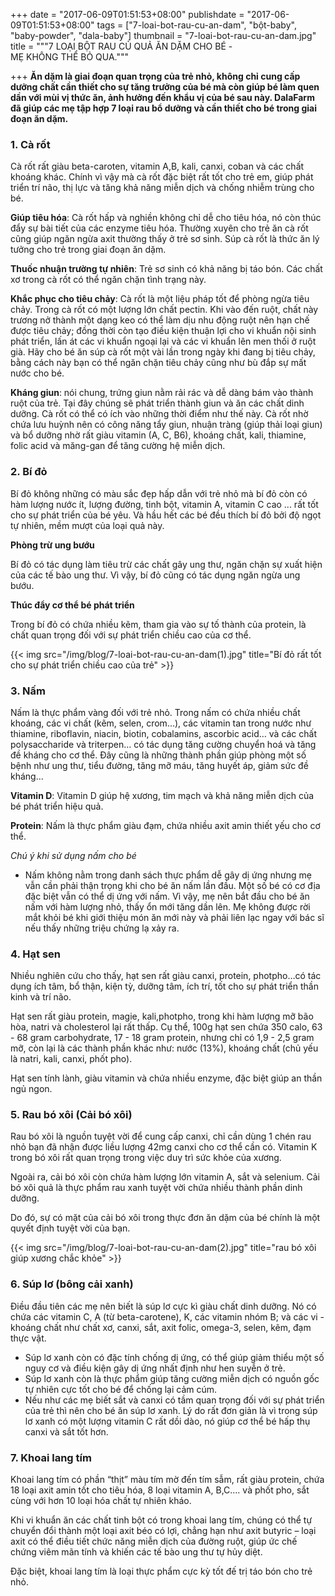 +++
date = "2017-06-09T01:51:53+08:00"
publishdate = "2017-06-09T01:51:53+08:00"
tags = ["7-loai-bot-rau-cu-an-dam", "bột-baby", "baby-powder", "dala-baby"]
thumbnail = "7-loai-bot-rau-cu-an-dam.jpg"
title = """7 LOẠI BỘT RAU CỦ QUẢ ĂN DẶM CHO BÉ -  
 MẸ KHÔNG THỂ BỎ QUA."""

+++
**Ăn dặm là giai đoạn quan trọng của trẻ nhỏ, không chỉ cung cấp dưỡng chất cần thiết 
cho sự tăng trưởng của bé mà còn giúp bé làm quen dần với mùi vị thức ăn, ảnh hưởng đến 
khẩu vị của bé sau này. DalaFarm đã giúp các mẹ tập hợp 7 loại rau bổ dưỡng và cần thiết 
cho bé trong giai đoạn ăn dặm.**

### 1. Cà rốt

Cà rốt rất giàu beta-caroten, vitamin A,B, kali, canxi, coban và các chất khoáng khác. 
Chính vì vậy mà cà rốt đặc biệt rất tốt cho trẻ em, giúp phát triển trí não, thị lực và tăng khả năng miễn dịch
 và chống nhiễm trùng cho bé.

**Giúp tiêu hóa**: Cà rốt hấp và nghiền không chỉ dễ cho tiêu hóa, nó còn thúc đẩy sự bài tiết của các enzyme tiêu hóa. Thường xuyên cho trẻ ăn cà rốt cũng giúp ngăn ngừa axit thường thấy ở trẻ sơ sinh. Súp cà rốt là thức ăn lý tưởng cho trẻ trong giai đoạn ăn dặm.

**Thuốc nhuận trường tự nhiên**: Trẻ sơ sinh có khả năng bị táo bón. Các chất xơ trong cà rốt có thể ngăn chặn tình trạng này.

**Khắc phục cho tiêu chảy**: Cà rốt là một liệu pháp tốt để phòng ngừa tiêu chảy. Trong cà rốt có một lượng lớn chất pectin. Khi vào đến ruột, chất này trương nở thành một dạng keo có thể làm dịu nhu động ruột nên hạn chế được tiêu chảy; đồng thời còn tạo điều kiện thuận lợi cho vi khuẩn nội sinh phát triển, lấn át các vi khuẩn ngoại lại và các vi khuẩn lên men thối ở ruột già. Hãy cho bé ăn súp cà rốt một vài lần trong ngày khi đang bị tiêu chảy, bằng cách này bạn có thể ngăn chặn tiêu chảy cũng như bù đắp sự mất nước cho bé. 

**Kháng giun**: nói chung, trứng giun nằm rải rác và dễ dàng bám vào thành ruột của trẻ. Tại đây chúng sẽ phát triển thành giun và ăn các chất dinh dưỡng. Cà rốt có thể có ích vào những thời điểm như thế này. Cà rốt nhờ chứa lưu huỳnh nên có công năng tẩy giun, nhuận tràng (giúp thải loại giun) và bổ dưỡng nhờ rất giàu vitamin (A, C, B6), khoáng chất, kali, thiamine, folic acid và măng-gan để tăng cường hệ miễn dịch.

### 2. Bí đỏ

Bí đỏ không những có màu sắc đẹp hấp dẫn với trẻ nhỏ mà bí đỏ còn có hàm lượng nước ít, lượng đường, tinh bột, vitamin A, vitamin C cao ... rất tốt cho sự phát triển của bé yêu. Và hầu hết các bé đều thích bí đỏ bởi độ ngọt tự nhiên, mềm mượt của loại quả này.

**Phòng trừ ung bướu**

Bí đỏ có tác dụng làm tiêu trừ các chất gây ung thư, ngăn chặn sự xuất hiện của các tế bào ung thư. Vì vậy, bí đỏ cũng có tác dụng ngăn ngừa ung bướu.

**Thúc đẩy cơ thể bé phát triển**

Trong bí đỏ có chứa nhiều kẽm, tham gia vào sự tố thành của protein, là chất quan trọng đối với sự phát triển chiều cao của cơ thể.

{{< img src="/img/blog/7-loai-bot-rau-cu-an-dam(1).jpg" title="Bí đỏ rất tốt cho sự phát triển chiều cao của trẻ" >}}

### **3. Nấm**

Nấm là thực phẩm vàng đối với trẻ nhỏ. Trong nấm có chứa nhiều chất khoáng, các vi chất (kẽm, selen, crom…), các vitamin tan trong nước như thiamine, riboflavin, niacin, biotin, cobalamins, ascorbic acid… và các chất polysaccharide và triterpen… có tác dụng tăng cường chuyển hoá và tăng đề kháng cho cơ thể. Đây cũng là những thành phần giúp phòng một số bệnh như ung thư, tiểu đường, tăng mỡ máu, tăng huyết áp, giảm sức đề kháng…

**Vitamin D**: Vitamin D giúp hệ xương, tim mạch và khả năng miễn dịch của bé phát triển hiệu quả. 

**Protein**: Nấm là thực phẩm giàu đạm, chứa nhiều axit amin thiết yếu cho cơ thể. 

_Chú ý khi sử dụng nấm cho bé_

- Nấm không nằm trong danh sách thực phẩm dễ gây dị ứng nhưng mẹ vẫn cần phải thận trọng khi cho bé ăn nấm lần đầu. Một số bé có cơ địa đặc biệt vẫn có thể dị ứng với nấm. Vì vậy, mẹ nên bắt đầu cho bé ăn nấm với hàm lượng nhỏ, thấy ổn mới tăng dần lên. Mẹ không được rời mắt khỏi bé khi giới thiệu món ăn mới này và phải liên lạc ngay với bác sĩ nếu thấy những triệu chứng lạ xảy ra.

### **4. Hạt sen**

Nhiều nghiên cứu cho thấy, hạt sen rất giàu canxi, protein, photpho…có tác dụng ích tâm, bổ thận, kiện tỳ, dưỡng tâm, ích trí, tốt cho sự phát triển thần kinh và trí não. 

Hạt sen rất giàu protein, magie, kali,photpho, trong khi hàm lượng mỡ bão hòa, natri và cholesterol lại rất thấp. Cụ thể, 100g hạt sen chứa 350 calo, 63 - 68 gram carbohydrate, 17 - 18 gram protein, nhưng chỉ có 1,9 - 2,5 gram mỡ, còn lại là các thành phần khác như: nước (13%), khoáng chất (chủ yếu là natri, kali, canxi, phốt pho). 

Hạt sen tính lành, giàu vitamin và chứa nhiều enzyme, đặc biệt giúp an thần ngủ ngon.

### **5. Rau bó xôi (Cải bó xôi)**
Rau bó xôi là nguồn tuyệt vời để cung cấp canxi, chỉ cần dùng 1 chén rau nhỏ bạn đã nhận được liều lượng 42mg canxi cho cơ thể cần có. Vitamin K trong bó xôi rất quan trọng trong việc duy trì sức khỏe của xương. 

Ngoài ra, cải bó xôi còn chứa hàm lượng lớn vitamin A, sắt và selenium. Cải bó xôi quả là thực phẩm rau xanh tuyệt vời chứa nhiều thành phần dinh dưỡng.
 
Do đó, sự có mặt của cải bó xôi trong thực đơn ăn dặm của bé chính là một quyết định tuyệt vời của bạn.

{{< img src="/img/blog/7-loai-bot-rau-cu-an-dam(2).jpg" title="rau bó xôi giúp xương chắc khỏe" >}}

### **6. Súp lơ (bông cải xanh)**

Điều đầu tiên các mẹ nên biết là súp lơ cực kì giàu chất dinh dưỡng. Nó có chứa các vitamin C, A (từ beta-carotene), K, các vitamin nhóm B; và các vi - khoáng chất như chất xơ, canxi, sắt, axit folic, omega-3, selen, kẽm, đạm thực vật.

- Súp lơ xanh còn có đặc tính chống dị ứng, có thể giúp giảm thiểu một số nguy cơ và điều kiện gây dị ứng nhất định như hen suyễn ở trẻ.
- Súp lơ xanh còn là thực phẩm giúp tăng cường miễn dịch có nguồn gốc tự nhiên cực tốt cho bé để chống lại cảm cúm. 
- Nếu như các mẹ biết sắt và canxi có tầm quan trọng đối với sự phát triển của trẻ thì nên cho bé ăn súp lơ xanh. Lý do rất đơn giản là vì trong súp lơ xanh có một lượng vitamin C rất dồi dào, nó giúp cơ thể bé hấp thụ canxi và sắt tốt hơn.

### **7. Khoai lang tím**

Khoai lang tím có phần “thịt” màu tím mờ đến tím sẫm, rất giàu protein, chứa 18 loại axit amin tốt cho tiêu hóa, 8 loại vitamin A, B,C.... và phốt pho, sắt cùng với hơn 10 loại hóa chất tự nhiên kháo. 

Khi vi khuẩn ăn các chất tinh bột có trong khoai lang tím, chúng có thể tự chuyển đổi thành một loại axit béo có lợi, chẳng hạn như axit butyric – loại axit có thể điều tiết chức năng miễn dịch của đường ruột, giúp ức chế chứng viêm mãn tính và khiến các tế bào ung thư tự hủy diệt.

Đặc biệt, khoai lang tím là loại thực phẩm cực kỳ tốt đế trị táo bón cho trẻ nhỏ.


